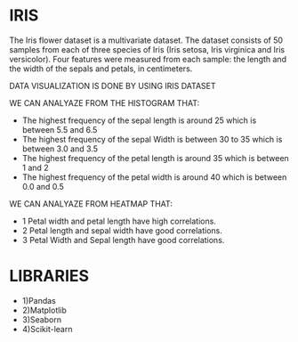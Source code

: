 # IRIS

The Iris flower dataset is a multivariate dataset.
The dataset consists of 50 samples from each of three species of Iris (Iris setosa, Iris virginica and Iris versicolor). 
Four features were measured from each sample: the length and the width of the sepals and petals, in centimeters.

DATA VISUALIZATION IS DONE BY USING IRIS DATASET

WE CAN ANALYAZE FROM THE HISTOGRAM THAT:
- The highest frequency of the sepal length is around 25 which is between 5.5 and 6.5
- The highest frequency of the sepal Width is between 30 to 35 which is between 3.0 and 3.5
- The highest frequency of the petal length is around 35 which is between 1 and 2
- The highest frequency of the petal width is around 40 which is between 0.0 and 0.5


WE CAN ANALYAZE FROM HEATMAP THAT:
- 1 Petal width and petal length have high correlations.
- 2 Petal length and sepal width have good correlations.
- 3 Petal Width and Sepal length have good correlations.

# LIBRARIES
- 1)Pandas
- 2)Matplotlib
- 3)Seaborn
- 4)Scikit-learn
